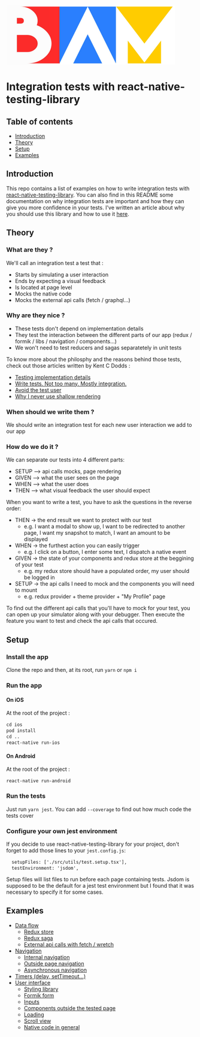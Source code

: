 ![BAM](./logo_BAM.png)

# Integration tests with react-native-testing-library

## Table of contents

- [Introduction](#introduction)
- [Theory](#theory)
- [Setup](#setup)
- [Examples](./src/utils/tests/documentation.md#list-of-examples)

## Introduction

This repo contains a list of examples on how to write integration tests with
[react-native-testing-library](https://github.com/callstack/react-native-testing-library).
You can also find in this README some documentation on why integration tests are important and how they can give you more confidence in your tests.
I've written an article about why you should use this library and how to use it [here](https://blog.bam.tech/developper-news/how-to-test-your-react-native-app).

## Theory

### What are they ?

We'll call an integration test a test that :

- Starts by simulating a user interaction
- Ends by expecting a visual feedback
- Is located at page level
- Mocks the native code
- Mocks the external api calls (fetch / graphql...)

### Why are they nice ?

- These tests don't depend on implementation details
- They test the interaction between the different parts of our app (redux / formik / libs / navigation / components...)
- We won't need to test reducers and sagas separatetely in unit tests

To know more about the philosphy and the reasons behind those tests,
check out those articles written by Kent C Dodds :

- [Testing implementation details](https://kentcdodds.com/blog/testing-implementation-details)
- [Write tests. Not too many. Mostly integration.](https://kentcdodds.com/blog/write-tests)
- [Avoid the test user](https://kentcdodds.com/blog/avoid-the-test-user)
- [Why I never use shallow rendering](https://kentcdodds.com/blog/why-i-never-use-shallow-rendering)

### When should we write them ?

We should write an integration test for each new user interaction we add to our app

### How do we do it ?

We can separate our tests into 4 different parts:

  - SETUP --> api calls mocks, page rendering
  - GIVEN --> what the user sees on the page
  - WHEN --> what the user does
  - THEN --> what visual feedback the user should expect

When you want to write a test, you have to ask the questions in the reverse order:

  - THEN -> the end result we want to protect with our test
    - e.g. I want a modal to show up, I want to be redirected to another page, I want my snapshot to match, I want an amount to be displayed
  - WHEN -> the furthest action you can easily trigger
    - e.g. I click on a button, I enter some text, I dispatch a native event
  - GIVEN -> the state of your components and redux store at the beggining of your test
    - e.g. my redux store should have a populated order, my user should be logged in
  - SETUP -> the api calls I need to mock and the components you will need to mount
    - e.g. redux provider + theme provider + "My Profile" page

To find out the different api calls that you'll have to mock for your test, you can open up your simulator along with your debugger. Then execute the feature you want to test and check the api calls that occured.

## Setup

### Install the app

Clone the repo and then, at its root, run
`yarn`
or
`npm i`

### Run the app

#### On iOS

At the root of the project :

```
cd ios
pod install
cd ..
react-native run-ios
```

#### On Android

At the root of the project :

```
react-native run-android
```

### Run the tests

Just run `yarn jest`. You can add `--coverage` to find out how much code the tests cover

### Configure your own jest environment

If you decide to use react-native-testing-library for your project, don't forget to add those lines to your `jest.config.js`:

```
  setupFiles: ['./src/utils/test.setup.tsx'],
  testEnvironment: 'jsdom',
```

Setup files will list files to run before each page containing tests. Jsdom is supposed to be the default for a
jest test environment but I found that it was necessary to specify it for some cases.

## Examples

- [Data flow](./src/utils/tests/documentation.md#data-flow)
  - [Redux store](./src/utils/tests/documentation.md#redux-store)
  - [Redux saga](./src/utils/tests/documentation.md#redux-saga)
  - [External api calls with fetch / wretch](./src/utils/tests/documentation.md#external-api-calls-with-fetch-/-wretch)
- [Navigation](./src/utils/tests/documentation.md#navigation)
  - [Internal navigation](./src/utils/tests/documentation.md#internal-navigation)
  - [Outside page navigation](./src/utils/tests/documentation.md#outside-page-navigation)
  - [Asynchronous navigation](./src/utils/tests/documentation.md#asynchronous-navigation)
- [Timers (delay, setTimeout...)](./src/utils/tests/documentation.md#timers)
- [User interface](./src/utils/tests/documentation.md#user-interface)
  - [Styling library](./src/utils/tests/documentation.md#styling-library)
  - [Formik form](./src/utils/tests/documentation.md#formik-form)
  - [Inputs](./src/utils/tests/documentation.md#inputs)
  - [Components outside the tested page](./src/utils/tests/documentation.md#components-outside-the-tested-page)
  - [Loading](./src/utils/tests/documentation.md#loading)
  - [Scroll view](./src/utils/tests/documentation.md#scroll-view)
  - [Native code in general](./src/utils/tests/documentation.md#native-code-in-general)
